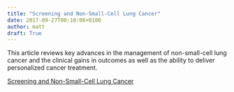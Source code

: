 ```yaml
---
title: "Screening and Non-Small-Cell Lung Cancer"
date: 2017-09-27T00:10:08+0100
author: matt
draft: True
---
```

This article reviews key advances in the management of non-small-cell lung cancer and the clinical gains in outcomes as well as the ability to deliver personalized cancer treatment.

[ Screening and Non-Small-Cell Lung Cancer ]( http://www.rgare.com/knowledge-center/media/articles/screening-and-non-small-cell-lung-cancer )

